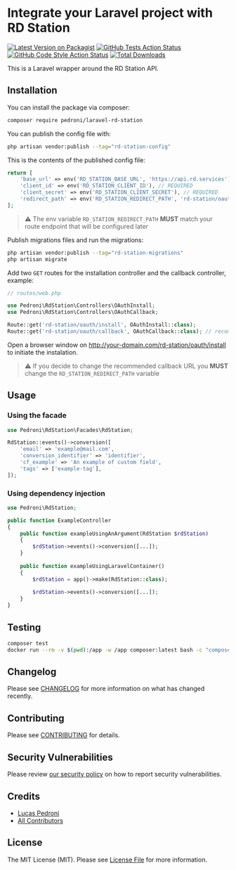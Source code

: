 # Integrate your Laravel project with RD Station

[![Latest Version on Packagist](https://img.shields.io/packagist/v/pedroni/laravel-rd-station.svg?style=flat-square)](https://packagist.org/packages/pedroni/laravel-rd-station)
[![GitHub Tests Action Status](https://img.shields.io/github/workflow/status/pedroni/laravel-rd-station/run-tests?label=tests)](https://github.com/pedroni/laravel-rd-station/actions?query=workflow%3Arun-tests+branch%3Amain)
[![GitHub Code Style Action Status](https://img.shields.io/github/workflow/status/pedroni/laravel-rd-station/Check%20&%20fix%20styling?label=code%20style)](https://github.com/pedroni/laravel-rd-station/actions?query=workflow%3A"Check+%26+fix+styling"+branch%3Amain)
[![Total Downloads](https://img.shields.io/packagist/dt/pedroni/laravel-rd-station.svg?style=flat-square)](https://packagist.org/packages/pedroni/laravel-rd-station)

This is a Laravel wrapper around the RD Station API.

## Installation

You can install the package via composer:

```bash
composer require pedroni/laravel-rd-station
```

You can publish the config file with:

```bash
php artisan vendor:publish --tag="rd-station-config"
```

This is the contents of the published config file:

```php
return [
    'base_url' => env('RD_STATION_BASE_URL', 'https://api.rd.services'),
    'client_id' => env('RD_STATION_CLIENT_ID'), // REQUIRED
    'client_secret' => env('RD_STATION_CLIENT_SECRET'), // REQUIRED
    'redirect_path' => env('RD_STATION_REDIRECT_PATH', 'rd-station/oauth/callback'),
];
```

> ⚠️ The env variable `RD_STATION_REDIRECT_PATH` **MUST** match your route endpoint that will be configured later

Publish migrations files and run the migrations:

```bash
php artisan vendor:publish --tag="rd-station-migrations"
php artisan migrate
```

Add two `GET` routes for the installation controller and the callback controller, example:

```php
// routes/web.php

use Pedroni\RdStation\Controllers\OAuthInstall;
use Pedroni\RdStation\Controllers\OAuthCallback;

Route::get('rd-station/oauth/install', OAuthInstall::class);
Route::get('rd-station/oauth/callback', OAuthCallback::class); // recommended
```

Open a browser window on http://your-domain.com/rd-station/oauth/install to initiate the instalation.

> ⚠️ If you decide to change the recommended callback URL you **MUST** change the `RD_STATION_REDIRECT_PATH` variable

## Usage

### Using the facade

```php
use Pedroni\RdStation\Facades\RdStation;

RdStation::events()->conversion([
    'email' => 'example@mail.com',
    'conversion_identifier' => 'identifier',
    'cf_example' => 'An example of custom field',
    'tags' => ['example-tag'],
]);
```

### Using dependency injection

```php
use Pedroni\RdStation;

public function ExampleController
{
    public function exampleUsingAnArgument(RdStation $rdStation)
    {
        $rdStation->events()->conversion([...]);
    }
    
    public function exampleUsingLaravelContainer()
    {
        $rdStation = app()->make(RdStation::class);
        
        $rdStation->events()->conversion([...]);
    }
}

```

## Testing

```bash
composer test
docker run --rm -v $(pwd):/app -w /app composer:latest bash -c "composer install && vendor/bin/pest"
```

## Changelog

Please see [CHANGELOG](CHANGELOG.md) for more information on what has changed recently.

## Contributing

Please see [CONTRIBUTING](.github/CONTRIBUTING.md) for details.

## Security Vulnerabilities

Please review [our security policy](../../security/policy) on how to report security vulnerabilities.

## Credits

- [Lucas Pedroni](https://github.com/pedroni)
- [All Contributors](../../contributors)

## License

The MIT License (MIT). Please see [License File](LICENSE.md) for more information.
